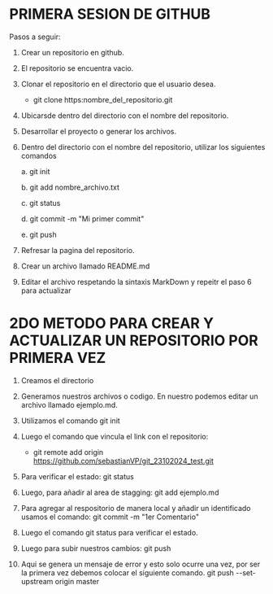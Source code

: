 # **PRIMERA SESION DE GITHUB**

Pasos a seguir:

1. Crear un repositorio en github.
2. El repositorio se encuentra vacio.
3. Clonar el repositorio en el directorio que el usuario desea.

    *  git clone   https:nombre_del_repositorio.git

4. Ubicarsde dentro del directorio con el nombre del repositorio.
5. Desarrollar el proyecto o generar los archivos.
6. Dentro del directorio con el nombre del repositorio, utilizar los siguientes comandos

    a.  git init 

    b.  git add  nombre_archivo.txt

    c.  git status

    d.  git commit -m "Mi primer commit"

    e.  git push

7. Refresar la pagina del repositorio.
8. Crear un archivo llamado README.md
9. Editar el archivo respetando la sintaxis MarkDown y repeitr el paso 6 para actualizar

# 2DO METODO PARA CREAR Y ACTUALIZAR UN REPOSITORIO POR PRIMERA VEZ

1. Creamos el directorio
2. Generamos nuestros archivos o codigo. En nuestro podemos editar un archivo llamado ejemplo.md.
3. Utilizamos el comando git init
4. Luego el comando que vincula el link con el repositorio:
    *  git remote add origin https://github.com/sebastianVP/git_23102024_test.git

5. Para verificar el estado: git status
6. Luego, para añadir al area de stagging: git add ejemplo.md
7. Para agregar al respositorio de manera local y añadir un identificado usamos el comando:
git commit -m "1er Comentario"
8. Luego el comando git status para verificar el estado.
9. Luego para subir nuestros cambios: git push
10. Aqui se genera un mensaje de error y esto solo ocurre una vez, por ser la primera vez debemos colocar el siguiente comando.
 git push --set-upstream origin master


